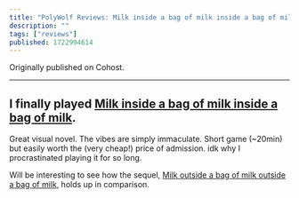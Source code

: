 ```yaml
---
title: "PolyWolf Reviews: Milk inside a bag of milk inside a bag of milk"
description: ""
tags: ["reviews"]
published: 1722994614
---
```


Originally published on Cohost.

---

## I finally played [Milk inside a bag of milk inside a bag of milk](https://store.steampowered.com/app/1392820).

Great visual novel. The vibes are simply immaculate. Short game (~20min) but easily worth the (very cheap!) price of admission. idk why I procrastinated playing it for so long.

Will be interesting to see how the sequel, [Milk outside a bag of milk outside a bag of milk](https://store.steampowered.com/app/1604000), holds up in comparison.
